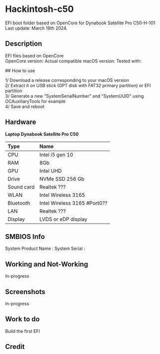 # Hackintosh-c50

EFI boot folder based on OpenCore for Dynabook Satellite Pro C50-H-101
Last update: March 19th 2024. 

## Description

EFI files based on OpenCore  
OpenCore version: 
Actual compatible macOS version:
Tested with: 

## How to use

1/ Download a release corresponding to your macOS version  
2/ Extract it on USB stick (GPT disk with FAT32 primary partition) or EFI partition  
3/ Generate a new "SystemSerialNumber" and "SystemUUID" using OCAuxiliaryTools for example  
4/ Save and reboot  

## Hardware

__Laptop Dynabook Satellite Pro C50__  

| Type	| Name                   |
|:------|:-----------------------|
| CPU	| Intel i5 gen 10	 |
| RAM	| 8Gb  |
| GPU	| Intel UHD |
| Drive	| NVMe SSD 256 Gb	 |
| Sound	card	| Realtek ???	 |
| WLAN	| Intel Wireless 3165 	 |
| Bluetooth | Intel Wireless 3165 #Port0?? |
| LAN	| Realtek ???	 |
| Display | LVDS or eDP display |

## SMBIOS Info

System Product Name : 
System Serial :   

## Working and Not-Working

In-progress

## Screenshots

In-progress

## Work to do

Build the first EFI

## Credit


